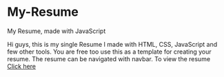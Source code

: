# My-Resume
My Resume, made with JavaScript

Hi guys, this is my single Resume I made with HTML, CSS, JavaScript and few other tools. You are free too use this as a template for creating your resume.
The resume can be navigated with navbar.
To view the resume [Click here](https://rawgit.com/soulxhacker/My-Resume/master/index.html)
